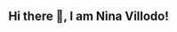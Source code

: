 ## Hi there 👋, I am Nina Villodo!

<!--

# 👩‍💻 About Me  
- 🎓 BSIT Student at **Laguna State Polytechnic University**  
- 📚 Currently learning **CodeIgniter, PHP, MySQL, Flutter, and Dart**  
- 🎯 Goal: To become a skilled **Web and Mobile Application Developer**  
- 💡 Interested in **System Development, Mobile Apps, and Tech Innovation**  

---

## 🛠 Skills  
- **Languages:** PHP, Dart, SQL, HTML, CSS  
- **Frameworks/Tools:** CodeIgniter, Flutter, Git, GitHub  
- **Other:** Database Management, Web Development, UI/UX Basics  

---

## 🚀 Current Projects  
- 🌱 Building a **Digital Permit Verification System** for DENR CENRO *(Capstone Project)*  
- 📝 Developing practice apps in **Flutter** and **PHP**  
- 🔧 Exploring backend development with **MySQL** and **CodeIgniter**  

---

## 🤝 Connect with Me  
- 📧 Email: *villodonina4@gmail.com*  

---

✨ *“Code with passion, build with purpose.”* ✨


-->
